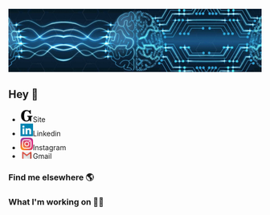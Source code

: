 ![Foto de Capa](images/foto-de-capa.jpeg)

## Hey 👋

- <a href="https://www.gabrielcaussi.com/"><img src="images/site-icon.svg" alt="site" width="25"/></a>Site
- <a href="https://www.linkedin.com/in/gabrielcaussi/"><img src="images/linkedin-icon.svg" alt="linkedin" width="25"/></a>Linkedin
- <a href="https://www.instagram.com/g_caussi/"><img src="images/instagram-icon.svg" alt="instagram" width="25"/></a>Instagram
- <a href="https://www.instagram.com/g_caussi/"><img src="images/gmail-icon.svg" alt="gmail" width="25"/></a>Gmail

### Find me elsewhere 🌎

### What I'm working on 👨‍💻

<!--
**gcaussi/gcaussi** is a ✨ _special_ ✨ repository because its `README.md` (this file) appears on your GitHub profile.

Here are some ideas to get you started:

- 🔭 I’m currently working on ...
- 🌱 I’m currently learning ...
- 👯 I’m looking to collaborate on ...
- 🤔 I’m looking for help with ...
- 💬 Ask me about ...
- 📫 How to reach me: ...
- 😄 Pronouns: ...
- ⚡ Fun fact: ...
-->
